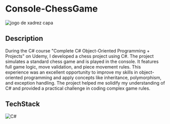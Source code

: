 
# Console-ChessGame

![jogo de xadrez capa](https://github.com/user-attachments/assets/a3db056d-fec8-4592-b1c2-7ee34d00f30d)

## Description

During the C# course "Complete C# Object-Oriented Programming + Projects" on Udemy, I developed a chess project using C#. The project simulates a standard chess game and is played in the console. It features full game logic, move validation, and piece movement rules. This experience was an excellent opportunity to improve my skills in object-oriented programming and apply concepts like inheritance, polymorphism, and exception handling. The project helped me solidify my understanding of C# and provided a practical challenge in coding complex game rules.


## TechStack

![C#](https://skillicons.dev/icons?i=cs)





